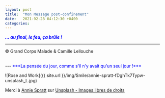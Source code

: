 ```yaml
---
layout: post
title:  "Mon Message post-confinement"
date:   2021-02-28 04:12:30 +0400
categories: 
---
```



<span style="color: blue">***... au final, le feu, ça brûle !***</span>
<br/>


---
&copy;  Grand Corps Malade & Camille Lellouche

<br>
---
<span style="color: blue">***La pensée du jour, comme s'il n'y avait qu'un seul jour !***</span>

![Rose and Work]({{ site.url }}/img/Smile/annie-spratt-fDghTk7Typw-unsplash_L.jpg)

<span>Merci à <a href="https://unsplash.com/@anniespratt?utm_source=unsplash&amp;utm_medium=referral&amp;utm_content=creditCopyText" target="_blank" >Annie Spratt</a> sur <a href="https://unsplash.com/" target="_blank">Unsplash - Images libres de droits</a></span>

